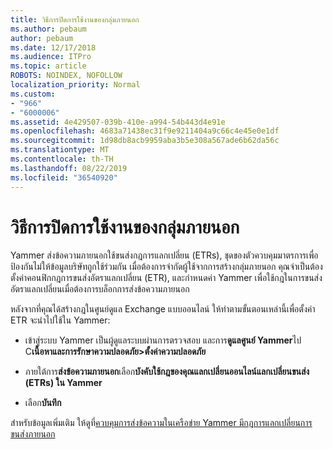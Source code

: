 ```yaml
---
title: วิธีการปิดการใช้งานของกลุ่มภายนอก
ms.author: pebaum
author: pebaum
ms.date: 12/17/2018
ms.audience: ITPro
ms.topic: article
ROBOTS: NOINDEX, NOFOLLOW
localization_priority: Normal
ms.custom:
- "966"
- "6000006"
ms.assetid: 4e429507-039b-410e-a994-54b443d4e91e
ms.openlocfilehash: 4683a71438ec31f9e9211404a9c66c4e45e0e1df
ms.sourcegitcommit: 1d98db8acb9959aba3b5e308a567ade6b62da56c
ms.translationtype: MT
ms.contentlocale: th-TH
ms.lasthandoff: 08/22/2019
ms.locfileid: "36540920"
---
```

# <a name="how-to-disable-external-groups"></a>วิธีการปิดการใช้งานของกลุ่มภายนอก

Yammer ส่งข้อความภายนอกใช้ขนส่งกฎการแลกเปลี่ยน (ETRs), ชุดของตัวควบคุมมาตรการเพื่อป้องกันไม่ให้ข้อมูลบริษัทถูกใช้ร่วมกัน เมื่อต้องการจำกัดผู้ใช้จากการสร้างกลุ่มภายนอก คุณจำเป็นต้องตั้งค่าคอนฟิกกฎการขนส่งอัตราแลกเปลี่ยน (ETR), และกำหนดค่า Yammer เพื่อใช้กฎในการขนส่งอัตราแลกเปลี่ยนเมื่อต้องการบล็อกการส่งข้อความภายนอก
  
หลังจากที่คุณได้สร้างกฎในศูนย์ดูแล Exchange แบบออนไลน์ ให้ทำตามขั้นตอนเหล่านี้เพื่อตั้งค่า ETR จะนำไปใช้ใน Yammer:
  
- เข้าสู่ระบบ Yammer เป็นผู้ดูแลระบบผ่านการตรวจสอบ และการ**ดูแลศูนย์ Yammer**ไป C**เนื้อหาและการรักษาความปลอดภัย\>ตั้งค่าความปลอดภัย**

- ภายใต้การ**ส่งข้อความภายนอก**เลือก**บังคับใช้กฎของคุณแลกเปลี่ยนออนไลน์แลกเปลี่ยนขนส่ง (ETRs) ใน Yammer**

- เลือก**บันทึก**

สำหรับข้อมูลเพิ่มเติม ให้ดูที่[ควบคุมการส่งข้อความในเครือข่าย Yammer มีกฎการแลกเปลี่ยนการขนส่งภายนอก](https://support.office.com/article/Control-external-messaging-in-a-Yammer-network-with-Exchange-Transport-Rules-f8fd6403-c8f3-4307-9230-65304d6000d9)
  